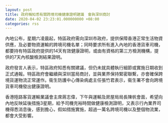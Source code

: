 ```yaml
---
layout: post
title: 政府稱知悉有關跨境司機健康證明建議　會與深圳商討
date: 2020-04-02 23:23:01.000000000 +08:00
categories: rss
---
```


內地公布，星期六凌晨起，特區政府需向深圳市政府，提供保障香港正常生活物資供應，及必要物資運輸的跨境司機名單；同時要求所有進入內地的香港貨車司機，都要持有特區政府提供的14天有效健康證明，或由有資格的第三方檢測機構，提供的7天內核酸檢測結果證明。

政府發言人表示，特區政府知悉有關建議，但仍未就具體執行細節或實施日期收到正式通報。特區政府會繼續與深圳當局商討，並與業界保持緊密聯繫，亦會確保跨境貨運物流正常運作。衞生防護中心傳染病處主任張竹君表示，衞生署不會向跨境貨車司機發出健康證明。

香港陸路客貨運輸業議會主席蔣志偉，下午與運輸及房屋局局長陳帆會面，希望向內地反映延後措施3星期，給予司機充裕時間做健康檢測證明，又表示行內業界司機得悉消息後，感到擔心，假如措施實施，超過一萬名跨境司機以及整個物流業，都會大受影響。
